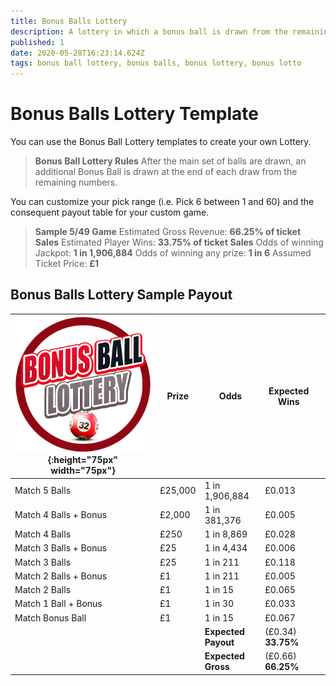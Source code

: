 ```yaml
---
title: Bonus Balls Lottery
description: A lottery in which a bonus ball is drawn from the remaining numbers, following the main draw
published: 1
date: 2020-05-28T16:23:14.624Z
tags: bonus ball lottery, bonus balls, bonus lottery, bonus lotto
---
```



# Bonus Balls Lottery Template

You can use the Bonus Ball Lottery templates to create your own Lottery.

>**Bonus Ball Lottery Rules**
After the main set of balls are drawn, an additional Bonus Ball is drawn at the end of each draw from the remaining numbers.

You can customize your pick range (i.e. Pick 6 between 1 and 60) and the consequent payout table for your custom game.

>**Sample 5/49 Game**
Estimated Gross Revenue: **66.25% of ticket Sales** 
Estimated Player Wins: **33.75% of ticket Sales** 
Odds of winning Jackpot: **1 in 1,906,884** 
Odds of winning any prize: **1 in 6** 
Assumed Ticket Price: **£1**  

## Bonus Balls Lottery Sample Payout

| ![bonusball-lottery.png](/uploads/bonusball-lottery.png){:height="75px" width="75px"}       | Prize   | Odds                             | Expected Wins         |                       |
|---------------|---------|----------------------------------|-----------------------|-----------------------|
| Match 5 Balls       | £25,000 | 1 in 1,906,884                   | £0.013                |                       |
| Match 4 Balls + Bonus     | £2,000  | 1 in 381,376                      | £0.005                |                       |
| Match 4 Balls      | £250     | 1 in 8,869                         | £0.028               |                       |
| Match 3 Balls + Bonus     | £25      | 1 in 4,434                          | £0.006               |                       |
|     Match 3 Balls        | £25     | 1 in 211                           | £0.118               |                
|     Match 2 Balls + Bonus        | £1     | 1 in 211                          | £0.005              |     
|     Match 2 Balls         | £1     | 1 in 15                      | £0.065             |    
|     Match 1 Ball + Bonus     | £1    | 1 in 30                           | £0.033              |                
|     Match Bonus Ball     | £1    | 1 in 15                           | £0.067                |            
| |       |**Expected Payout**  | (£0.34) **33.75%**  |  |
| |       |**Expected Gross**  | (£0.66) **66.25%**   |  |